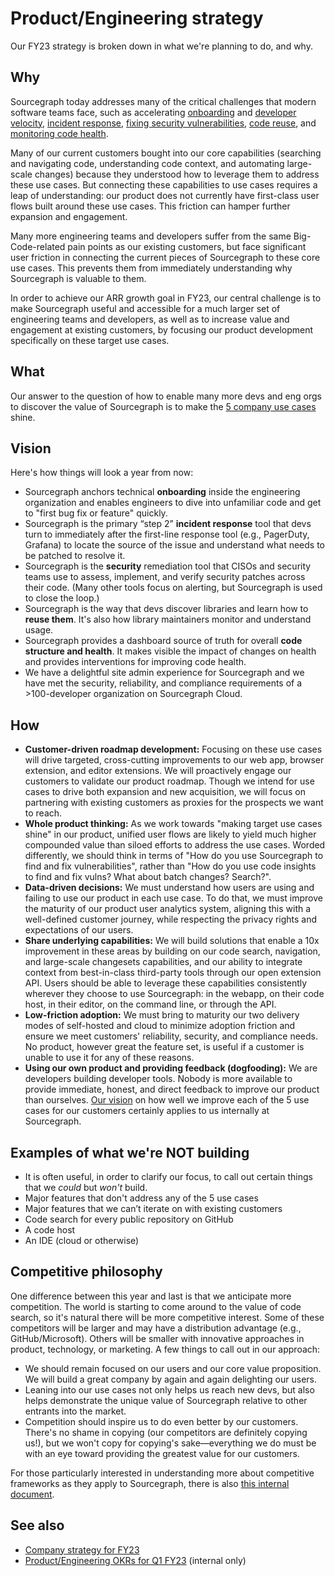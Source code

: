 # Product/Engineering strategy

Our FY23 strategy is broken down in what we're planning to do, and why.

## Why

Sourcegraph today addresses many of the critical challenges that modern software teams face, such as accelerating [onboarding](https://about.sourcegraph.com/case-studies/convoy-improved-on-boarding) and [developer velocity](https://about.sourcegraph.com/case-studies/indeed-accelerates-development-velocity/), [incident response](../../../strategy-goals/strategy/use-cases/incident-response.md), [fixing security vulnerabilities](https://about.sourcegraph.com/case-studies/cloudflare-accelerates-debugging-and-improves-security/), [code reuse](https://about.sourcegraph.com/case-studies/cern-reduces-technical-debt/), and [monitoring code health](https://about.sourcegraph.com/case-studies/quantcast-large-scale-refactoring/).

Many of our current customers bought into our core capabilities (searching and navigating code, understanding code context, and automating large-scale changes) because they understood how to leverage them to address these use cases. But connecting these capabilities to use cases requires a leap of understanding: our product does not currently have first-class user flows built around these use cases. This friction can hamper further expansion and engagement.

Many more engineering teams and developers suffer from the same Big-Code-related pain points as our existing customers, but face significant user friction in connecting the current pieces of Sourcegraph to these core use cases. This prevents them from immediately understanding why Sourcegraph is valuable to them.

In order to achieve our ARR growth goal in FY23, our central challenge is to make Sourcegraph useful and accessible for a much larger set of engineering teams and developers, as well as to increase value and engagement at existing customers, by focusing our product development specifically on these target use cases.

## What

Our answer to the question of how to enable many more devs and eng orgs to discover the value of Sourcegraph is to make the [5 company use cases](../../../strategy-goals/strategy/index.md#use-cases) shine.

## Vision

Here's how things will look a year from now:

- Sourcegraph anchors technical **onboarding** inside the engineering organization and enables engineers to dive into unfamiliar code and get to "first bug fix or feature" quickly.
- Sourcegraph is the primary “step 2” **incident response** tool that devs turn to immediately after the first-line response tool (e.g., PagerDuty, Grafana) to locate the source of the issue and understand what needs to be patched to resolve it.
- Sourcegraph is the **security** remediation tool that CISOs and security teams use to assess, implement, and verify security patches across their code. (Many other tools focus on alerting, but Sourcegraph is used to close the loop.)
- Sourcegraph is the way that devs discover libraries and learn how to **reuse them**. It's also how library maintainers monitor and understand usage.
- Sourcegraph provides a dashboard source of truth for overall **code structure and health**. It makes visible the impact of changes on health and provides interventions for improving code health.
- We have a delightful site admin experience for Sourcegraph and we have met the security, reliability, and compliance requirements of a >100-developer organization on Sourcegraph Cloud.

## How

- **Customer-driven roadmap development:** Focusing on these use cases will drive targeted, cross-cutting improvements to our web app, browser extension, and editor extensions. We will proactively engage our customers to validate our product roadmap. Though we intend for use cases to drive both expansion and new acquisition, we will focus on partnering with existing customers as proxies for the prospects we want to reach.
- **Whole product thinking:** As we work towards "making target use cases shine" in our product, unified user flows are likely to yield much higher compounded value than siloed efforts to address the use cases. Worded differently, we should think in terms of "How do you use Sourcegraph to find and fix vulnerabilities", rather than "How do you use code insights to find and fix vulns? What about batch changes? Search?".
- **Data-driven decisions:** We must understand how users are using and failing to use our product in each use case. To do that, we must improve the maturity of our product user analytics system, aligning this with a well-defined customer journey, while respecting the privacy rights and expectations of our users.
- **Share underlying capabilities:** We will build solutions that enable a 10x improvement in these areas by building on our code search, navigation, and large-scale changesets capabilities, and our ability to integrate context from best-in-class third-party tools through our open extension API. Users should be able to leverage these capabilities consistently wherever they choose to use Sourcegraph: in the webapp, on their code host, in their editor, on the command line, or through the API.
- **Low-friction adoption:** We must bring to maturity our two delivery modes of self-hosted and cloud to minimize adoption friction and ensure we meet customers' reliability, security, and compliance needs. No product, however great the feature set, is useful if a customer is unable to use it for any of these reasons.
- **Using our own product and providing feedback (dogfooding):** We are developers building developer tools. Nobody is more available to provide immediate, honest, and direct feedback to improve our product than ourselves. [Our vision](#vision) on how well we improve each of the 5 use cases for our customers certainly applies to us internally at Sourcegraph.

## Examples of what we're NOT building

- It is often useful, in order to clarify our focus, to call out certain things that we _could_ but _won't_ build.
- Major features that don't address any of the 5 use cases
- Major features that we can’t iterate on with existing customers
- Code search for every public repository on GitHub
- A code host
- An IDE (cloud or otherwise)

## Competitive philosophy

One difference between this year and last is that we anticipate more competition. The world is starting to come around to the value of code search, so it's natural there will be more competitive interest. Some of these competitors will be larger and may have a distribution advantage (e.g., GitHub/Microsoft). Others will be smaller with innovative approaches in product, technology, or marketing. A few things to call out in our approach:

- We should remain focused on our users and our core value proposition. We will build a great company by again and again delighting our users.
- Leaning into our use cases not only helps us reach new devs, but also helps demonstrate the unique value of Sourcegraph relative to other entrants into the market.
- Competition should inspire us to do even better by our customers. There's no shame in copying (our competitors are definitely copying us!), but we won't copy for copying's sake—everything we do must be with an eye toward providing the greatest value for our customers.

For those particularly interested in understanding more about competitive frameworks as they apply to Sourcegraph, there is also [this internal document](https://docs.google.com/document/d/1BahpQNdVtg2guhoZ9Jvv0yhhENIQm5dTNjsKMCc7r4k/edit#heading=h.9dsgkokut1e1). 

## See also

- [Company strategy for FY23](../../../strategy-goals/strategy/index.md#this-year-fy23)
- [Product/Engineering OKRs for Q1 FY23](https://docs.google.com/presentation/d/1KUOElUkrH-29teXmZBmgmIgLngf-I_6Ikixub1SR0yM/edit#slide=id.g1014ebc164b_0_137) (internal only)
